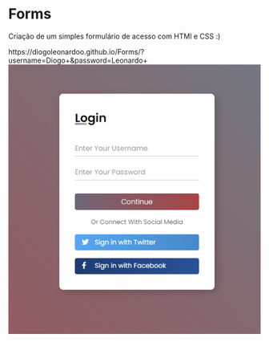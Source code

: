 # Forms 

<p>Criação de um simples formulário de acesso com HTMl e CSS :)</p>
https://diogoleonardoo.github.io/Forms/?username=Diogo+&password=Leonardo+
<img src="Screenshot_1.png" alt="screenshot">
